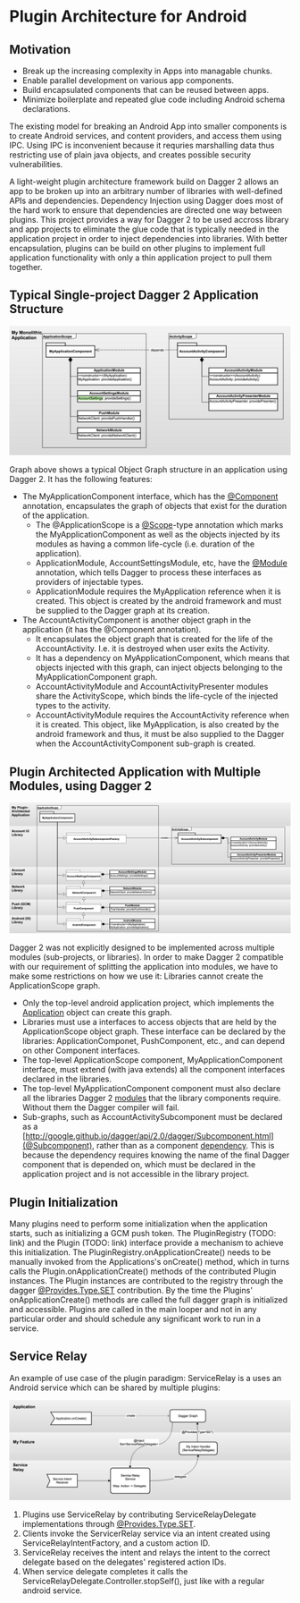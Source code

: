 # Plugin Architecture for Android
## Motivation
- Break up the increasing complexity in Apps into managable chunks.
- Enable parallel development on various app components.
- Build encapsulated components that can be reused between apps.
- Minimize boilerplate and repeated glue code including Android schema declarations.

The existing model for breaking an Android App into smaller components is to create Android services, and content providers, and access them using IPC.  Using IPC is inconvenient because it requries marshalling data thus restricting use of plain java objects, and creates possible security vulnerabilities.  

A light-weight plugin architecture framework build on Dagger 2 allows an app to be broken up into an arbitrary number of libraries with well-defined APIs and dependencies.  Dependency Injection using Dagger does most of the hard work to ensure that dependencies are directed one way between plugins.  This project provides a way for Dagger 2 to be used accross library and app projects to eliminate the glue code that is typically needed in the application project in order to inject dependencies into libraries.  With better encapsulation, plugins can be build on other plugins to implement full application functionality with only a thin application project to pull them together.

## Typical Single-project Dagger 2 Application Structure
![Diagram](doc/standard_dagger_2_model.png)

Graph above shows a typical Object Graph structure in an application using Dagger 2.  It has the following features:
- The MyApplicationComponent interface, which has the [@Component](http://google.github.io/dagger/api/2.0/dagger/Component.html) annotation, encapsulates the graph of objects that exist for the duration of the application.
  - The @ApplicationScope is a [@Scope](https://docs.oracle.com/javaee/6/api/javax/inject/Scope.html)-type annotation which marks the MyApplicationComponent as well as the objects injected by its modules as having a common life-cycle (i.e. duration of the application).
  - ApplicationModule, AccountSettingsModule, etc, have the [@Module](http://google.github.io/dagger/api/2.0/dagger/Module.html) annotation, which tells Dagger to process these interfaces as providers of injectable types.
  - ApplicationModule requires the MyApplication reference when it is created.  This object is created by the android framework and must be supplied to the Dagger graph at its creation.
- The AccountActivityComponent is another object graph in the application (it has the @Component annotation). 
  - It encapsulates the object graph that is created for the life of the AccountActivity.  I.e. it is destroyed when user exits the Activity.
  - It has a dependency on MyApplicationComponent, which means that objects injected with this graph, can inject objects belonging to the MyApplicationComponent graph.
  - AccountActivityModule and AccountActivityPresenter modules share the ActivityScope, which binds the life-cycle of the injected types to the activity.
  - AccountActivityModule requires the AccountActivity reference when it is created.  This object, like MyApplication, is also created by the android framework and thus, it must be also supplied to the Dagger when the AccountActivityComponent sub-graph is created.

## Plugin Architected Application with Multiple Modules, using Dagger 2
![Diagram](doc/plugin_dagger_2_model.png)

Dagger 2 was not explicitly designed to be implemented across multiple modules (sub-projects, or libraries).  In order to make Dagger 2 compatible with our requirement of splitting the application into modules, we have to make some restrictions on how we use it:
Libraries cannot create the ApplicationScope graph.  
- Only the top-level android application project, which implements the [Application](http://developer.android.com/reference/android/app/Application.html) object can create this graph.
- Libraries must use a interfaces to access objects that are held by the ApplicationScope object graph.  These interface can be declared by the libraries: ApplicationComponet, PushComponent, etc., and can depend on other Component interfaces.
- The top-level ApplicationScope component, MyApplicationComponent interface, must extend (with java extends) all the component interfaces declared in the libraries.
- The top-level MyApplicationComponent component must also declare all the libraries Dagger 2 [modules](http://google.github.io/dagger/api/2.0/dagger/Component.html#modules()) that the library components require.  Without them the Dagger compiler will fail.
- Sub-graphs, such as AccountActivitySubcomponent must be declared as a [http://google.github.io/dagger/api/2.0/dagger/Subcomponent.html](@Subcomponent), rather than as a component [dependency](http://google.github.io/dagger/api/2.0/dagger/Component.html#dependencies()).  This is because the dependency requires knowing the name of the final Dagger component that is depended on, which must be declared in the application project and is not accessible in the library project.
 
## Plugin Initialization
Many plugins need to perform some initialization when the application starts, such as initializing a GCM push token.  The PluginRegistry (TODO: link)  and the Plugin (TODO: link) interface provide a mechanism to achieve this initialization.  The PluginRegistry.onApplicationCreate() needs to be manually invoked from the Applications's onCreate() method, which in turns calls the Plugin.onApplicationCreate() methods of the contributed Plugin instances.  The Plugin instances are contributed to the registry through the dagger [@Provides.Type.SET](http://google.github.io/dagger/api/2.0/dagger/Provides.Type.html#SET) contribution.  By the time the Plugins' onApplicationCreate() methods are called the full dagger graph is initialized and accessible.  Plugins are called in the main looper and not in any particular order and should schedule any significant work to run in a service.

## Service Relay
An example of use case of the plugin paradigm: ServiceRelay is a uses an Android service which can be shared by multiple plugins:

![Diagram](doc/service_relay.png)

1. Plugins use ServiceRelay by contributing ServiceRelayDelegate implementations through [@Provides.Type.SET](http://google.github.io/dagger/api/2.0/dagger/Provides.Type.html#SET).
2. Clients invoke the ServicerRelay service via an intent created using ServiceRelayIntentFactory, and a custom action ID.
3. ServiceRelay receives the intent and relays the intent to the correct delegate based on the delegates' registered action IDs.
4. When service delegate completes it calls the ServiceRelayDelegate.Controller.stopSelf(), just like with a regular android service.
